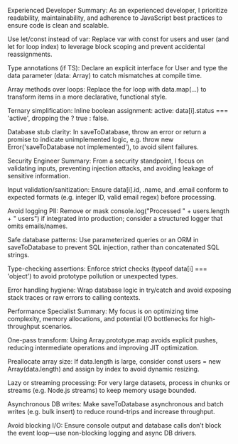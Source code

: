 Experienced Developer
Summary: As an experienced developer, I prioritize readability, maintainability, and adherence to JavaScript best practices to ensure code is clean and scalable.

Use let/const instead of var: Replace var with const for users and user (and let for loop index) to leverage block scoping and prevent accidental reassignments.

Type annotations (if TS): Declare an explicit interface for User and type the data parameter (data: Array<RawUser>) to catch mismatches at compile time.

Array methods over loops: Replace the for loop with data.map(...) to transform items in a more declarative, functional style.

Ternary simplification: Inline boolean assignment: active: data[i].status === 'active', dropping the ? true : false.

Database stub clarity: In saveToDatabase, throw an error or return a promise to indicate unimplemented logic, e.g. throw new Error('saveToDatabase not implemented'), to avoid silent failures.

Security Engineer
Summary: From a security standpoint, I focus on validating inputs, preventing injection attacks, and avoiding leakage of sensitive information.

Input validation/sanitization: Ensure data[i].id, .name, and .email conform to expected formats (e.g. integer ID, valid email regex) before processing.

Avoid logging PII: Remove or mask console.log("Processed " + users.length + " users") if integrated into production; consider a structured logger that omits emails/names.

Safe database patterns: Use parameterized queries or an ORM in saveToDatabase to prevent SQL injection, rather than concatenated SQL strings.

Type-checking assertions: Enforce strict checks (typeof data[i] === 'object') to avoid prototype pollution or unexpected types.

Error handling hygiene: Wrap database logic in try/catch and avoid exposing stack traces or raw errors to calling contexts.

Performance Specialist
Summary: My focus is on optimizing time complexity, memory allocations, and potential I/O bottlenecks for high-throughput scenarios.

One-pass transform: Using Array.prototype.map avoids explicit pushes, reducing intermediate operations and improving JIT optimization.

Preallocate array size: If data.length is large, consider const users = new Array(data.length) and assign by index to avoid dynamic resizing.

Lazy or streaming processing: For very large datasets, process in chunks or streams (e.g. Node.js streams) to keep memory usage bounded.

Asynchronous DB writes: Make saveToDatabase asynchronous and batch writes (e.g. bulk insert) to reduce round-trips and increase throughput.

Avoid blocking I/O: Ensure console output and database calls don’t block the event loop—use non-blocking logging and async DB drivers.